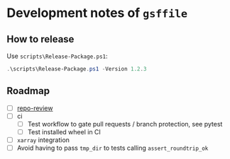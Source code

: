 # Development notes of `gsffile`

## How to release

Use `scripts\Release-Package.ps1`:

```powershell
.\scripts\Release-Package.ps1 -Version 1.2.3
```

## Roadmap

* [ ] [repo-review](https://learn.scientific-python.org/development/guides/repo-review/?repo=angelo-peronio%2Fgsffile&branch=master)
* [ ] ci
    * [ ] Test workflow to gate pull requests / branch protection, see pytest
    * [ ] Test installed wheel in CI
* [ ] `xarray` integration
* [ ] Avoid having to pass `tmp_dir` to tests calling `assert_roundtrip_ok`
